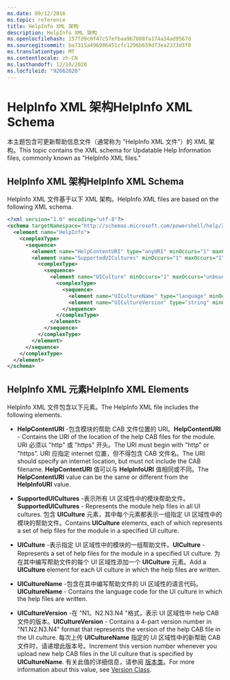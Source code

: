 ```yaml
---
ms.date: 09/12/2016
ms.topic: reference
title: HelpInfo XML 架构
description: HelpInfo XML 架构
ms.openlocfilehash: 157fd9c0f47c57efbaa9b7888fa174a34ad9567d
ms.sourcegitcommit: ba7315a496986451cfc1296b659d73ea2373d3f0
ms.translationtype: MT
ms.contentlocale: zh-CN
ms.lasthandoff: 12/10/2020
ms.locfileid: "92662020"
---
```

# <a name="helpinfo-xml-schema"></a><span data-ttu-id="f773b-103">HelpInfo XML 架构</span><span class="sxs-lookup"><span data-stu-id="f773b-103">HelpInfo XML Schema</span></span>

<span data-ttu-id="f773b-104">本主题包含可更新帮助信息文件（通常称为 "HelpInfo XML 文件"）的 XML 架构。</span><span class="sxs-lookup"><span data-stu-id="f773b-104">This topic contains the XML schema for Updatable Help Information files, commonly known as "HelpInfo XML files."</span></span>

## <a name="helpinfo-xml-schema"></a><span data-ttu-id="f773b-105">HelpInfo XML 架构</span><span class="sxs-lookup"><span data-stu-id="f773b-105">HelpInfo XML Schema</span></span>

<span data-ttu-id="f773b-106">HelpInfo XML 文件基于以下 XML 架构。</span><span class="sxs-lookup"><span data-stu-id="f773b-106">HelpInfo XML files are based on the following XML schema.</span></span>

```xml
<?xml version="1.0" encoding="utf-8"?>
<schema targetNamespace="http://schemas.microsoft.com/powershell/help/2010/05" xmlns="http://www.w3.org/2001/XMLSchema">
  <element name="HelpInfo">
    <complexType>
      <sequence>
        <element name="HelpContentURI" type="anyURI" minOccurs="1" maxOccurs="1" />
        <element name="SupportedUICultures" minOccurs="1" maxOccurs="1">
          <complexType>
            <sequence>
              <element name="UICulture" minOccurs="1" maxOccurs="unbounded">
                <complexType>
                  <sequence>
                    <element name="UICultureName" type="language" minOccurs="1" maxOccurs="1" />
                    <element name="UICultureVersion" type="string" minOccurs="1" maxOccurs="1" />
                  </sequence>
                </complexType>
              </element>
            </sequence>
          </complexType>
        </element>
      </sequence>
    </complexType>
  </element>
</schema>
```

## <a name="helpinfo-xml-elements"></a><span data-ttu-id="f773b-107">HelpInfo XML 元素</span><span class="sxs-lookup"><span data-stu-id="f773b-107">HelpInfo XML Elements</span></span>

<span data-ttu-id="f773b-108">HelpInfo XML 文件包含以下元素。</span><span class="sxs-lookup"><span data-stu-id="f773b-108">The HelpInfo XML file includes the following elements.</span></span>

- <span data-ttu-id="f773b-109">**HelpContentURI** -包含模块的帮助 CAB 文件位置的 URI。</span><span class="sxs-lookup"><span data-stu-id="f773b-109">**HelpContentURI** - Contains the URI of the location of the help CAB files for the module.</span></span> <span data-ttu-id="f773b-110">URI 必须以 "http" 或 "https" 开头。</span><span class="sxs-lookup"><span data-stu-id="f773b-110">The URI must begin with "http" or "https".</span></span> <span data-ttu-id="f773b-111">URI 应指定 internet 位置，但不得包含 CAB 文件名。</span><span class="sxs-lookup"><span data-stu-id="f773b-111">The URI should specify an internet location, but must not include the CAB filename.</span></span> <span data-ttu-id="f773b-112">**HelpContentURI** 值可以与 **HelpInfoURI** 值相同或不同。</span><span class="sxs-lookup"><span data-stu-id="f773b-112">The **HelpContentURI** value can be the same or different from the **HelpInfoURI** value.</span></span>

- <span data-ttu-id="f773b-113">**SupportedUICultures** -表示所有 UI 区域性中的模块帮助文件。</span><span class="sxs-lookup"><span data-stu-id="f773b-113">**SupportedUICultures** - Represents the module help files in all UI cultures.</span></span> <span data-ttu-id="f773b-114">包含 **UICulture** 元素，其中每个元素都表示一组指定 UI 区域性中的模块的帮助文件。</span><span class="sxs-lookup"><span data-stu-id="f773b-114">Contains **UICulture** elements, each of which represents a set of help files for the module in a specified UI culture.</span></span>

- <span data-ttu-id="f773b-115">**UICulture** -表示指定 UI 区域性中的模块的一组帮助文件。</span><span class="sxs-lookup"><span data-stu-id="f773b-115">**UICulture** - Represents a set of help files for the module in a specified UI culture.</span></span> <span data-ttu-id="f773b-116">为在其中编写帮助文件的每个 UI 区域性添加一个 **UICulture** 元素。</span><span class="sxs-lookup"><span data-stu-id="f773b-116">Add a **UICulture** element for each UI culture in which the help files are written.</span></span>

- <span data-ttu-id="f773b-117">**UICultureName** -包含在其中编写帮助文件的 UI 区域性的语言代码。</span><span class="sxs-lookup"><span data-stu-id="f773b-117">**UICultureName** - Contains the language code for the UI culture in which the help files are written.</span></span>

- <span data-ttu-id="f773b-118">**UICultureVersion** -在 "N1。N2.N3.N4 "格式，表示 UI 区域性中 help CAB 文件的版本。</span><span class="sxs-lookup"><span data-stu-id="f773b-118">**UICultureVersion** - Contains a 4-part version number in "N1.N2.N3.N4" format that represents the version of the help CAB file in the UI culture.</span></span> <span data-ttu-id="f773b-119">每次上传 **UICultureName** 指定的 UI 区域性中的新帮助 CAB 文件时，请递增此版本号。</span><span class="sxs-lookup"><span data-stu-id="f773b-119">Increment this version number whenever you upload new help CAB files in the UI culture that is specified by **UICultureName**.</span></span> <span data-ttu-id="f773b-120">有关此值的详细信息，请参阅 [版本类](/dotnet/api/system.version)。</span><span class="sxs-lookup"><span data-stu-id="f773b-120">For more information about this value, see [Version Class](/dotnet/api/system.version).</span></span>
